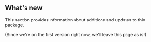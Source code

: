 ## What's new

This section provides information about additions and updates to this package.

(Since we're on the first version right now, we'll leave this page as is!)
